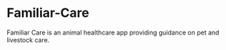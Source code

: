 # Familiar-Care
Familiar Care is an animal healthcare app providing guidance on pet and livestock care.
